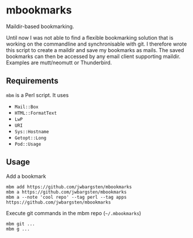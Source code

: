 # mbookmarks

Maildir-based bookmarking.

Until now I was not able to find a flexible bookmarking solution that is
working on the commandline and synchronisable with git. I therefore wrote this
script to create a maildir and save my bookmarks as mails. The saved bookmarks
can then be accessed by any email client supporting maildir. Examples are
mutt/neomutt or Thunderbird.

## Requirements

`mbm` is a Perl script. It uses

* `Mail::Box`
* `HTML::FormatText`
* `LwP`
* `URI`
* `Sys::Hostname`
* `Getopt::Long`
* `Pod::Usage`

## Usage

Add a bookmark

    mbm add https://github.com/jwbargsten/mbookmarks
    mbm a https://github.com/jwbargsten/mbookmarks
    mbm a --note 'cool repo' --tag perl --tag apps https://github.com/jwbargsten/mbookmarks

Execute git commands in the mbm repo (`~/.mbookmarks`)

    mbm git ...
    mbm g ...
